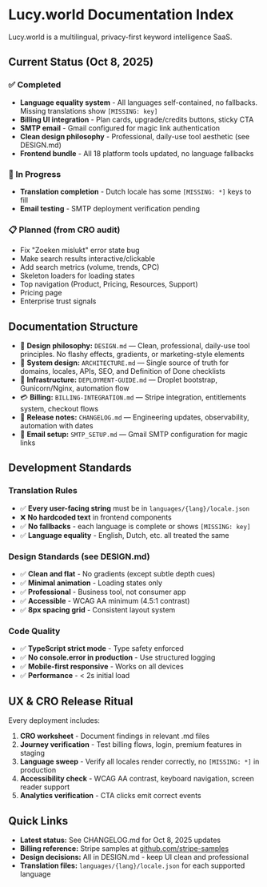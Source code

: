 # Lucy.world Documentation Index

Lucy.world is a multilingual, privacy-first keyword intelligence SaaS.

## Current Status (Oct 8, 2025)

### ✅ Completed
- **Language equality system** - All languages self-contained, no fallbacks. Missing translations show `[MISSING: key]`
- **Billing UI integration** - Plan cards, upgrade/credits buttons, sticky CTA
- **SMTP email** - Gmail configured for magic link authentication
- **Clean design philosophy** - Professional, daily-use tool aesthetic (see DESIGN.md)
- **Frontend bundle** - All 18 platform tools updated, no language fallbacks

### 🔄 In Progress
- **Translation completion** - Dutch locale has some `[MISSING: *]` keys to fill
- **Email testing** - SMTP deployment verification pending

### 📋 Planned (from CRO audit)
- Fix "Zoeken mislukt" error state bug
- Make search results interactive/clickable
- Add search metrics (volume, trends, CPC)
- Skeleton loaders for loading states
- Top navigation (Product, Pricing, Resources, Support)
- Pricing page
- Enterprise trust signals

## Documentation Structure

- 🎨 **Design philosophy:** `DESIGN.md` — Clean, professional, daily-use tool principles. No flashy effects, gradients, or marketing-style elements
- 📐 **System design:** `ARCHITECTURE.md` — Single source of truth for domains, locales, APIs, SEO, and Definition of Done checklists
- 🚀 **Infrastructure:** `DEPLOYMENT-GUIDE.md` — Droplet bootstrap, Gunicorn/Nginx, automation flow
- 💳 **Billing:** `BILLING-INTEGRATION.md` — Stripe integration, entitlements system, checkout flows
- 📝 **Release notes:** `CHANGELOG.md` — Engineering updates, observability, automation with dates
- 📧 **Email setup:** `SMTP_SETUP.md` — Gmail SMTP configuration for magic links

## Development Standards

### Translation Rules
- ✅ **Every user-facing string** must be in `languages/{lang}/locale.json`
- ❌ **No hardcoded text** in frontend components
- ✅ **No fallbacks** - each language is complete or shows `[MISSING: key]`
- ✅ **Language equality** - English, Dutch, etc. all treated the same

### Design Standards (see DESIGN.md)
- ✅ **Clean and flat** - No gradients (except subtle depth cues)
- ✅ **Minimal animation** - Loading states only
- ✅ **Professional** - Business tool, not consumer app
- ✅ **Accessible** - WCAG AA minimum (4.5:1 contrast)
- ✅ **8px spacing grid** - Consistent layout system

### Code Quality
- ✅ **TypeScript strict mode** - Type safety enforced
- ✅ **No console.error in production** - Use structured logging
- ✅ **Mobile-first responsive** - Works on all devices
- ✅ **Performance** - < 2s initial load

## UX & CRO Release Ritual

Every deployment includes:

1. **CRO worksheet** - Document findings in relevant .md files
2. **Journey verification** - Test billing flows, login, premium features in staging
3. **Language sweep** - Verify all locales render correctly, no `[MISSING: *]` in production
4. **Accessibility check** - WCAG AA contrast, keyboard navigation, screen reader support
5. **Analytics verification** - CTA clicks emit correct events

## Quick Links

- **Latest status:** See CHANGELOG.md for Oct 8, 2025 updates
- **Billing reference:** Stripe samples at [github.com/stripe-samples](https://github.com/stripe-samples)
- **Design decisions:** All in DESIGN.md - keep UI clean and professional
- **Translation files:** `languages/{lang}/locale.json` for each supported language
